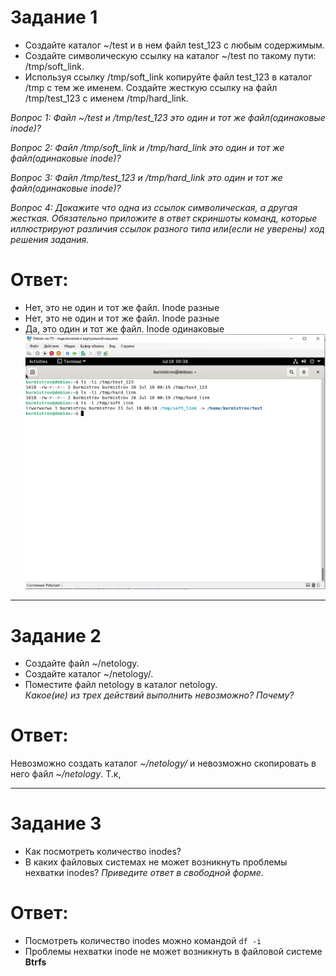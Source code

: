 # Задание 1

* Создайте каталог ~/test и в нем файл test_123 с любым содержимым. 
* Создайте символическую ссылку на каталог ~/test по такому пути: /tmp/soft_link.
* Используя ссылку /tmp/soft_link копируйте файл test_123 в каталог /tmp с тем же именем. Создайте жесткую ссылку на файл /tmp/test_123 с именем /tmp/hard_link.

*Вопрос 1: Файл ~/test и /tmp/test_123 это один и тот же файл(одинаковые inode)?*

*Вопрос 2: Файл /tmp/soft_link и /tmp/hard_link это один и тот же файл(одинаковые inode)?*

*Вопрос 3: Файл /tmp/test_123 и /tmp/hard_link это один и тот же файл(одинаковые inode)?*

*Вопрос 4: Докажите что одна из ссылок символическая, а другая жесткая. Обязательно приложите в ответ скриншоты команд, которые иллюстрируют различия ссылок разного типа или(если не уверены) ход решения задания.*

# Ответ:  

* Нет, это не один и тот же файл. Inode разные  
* Нет, это не один и тот же файл. Inode разные  
* Да, это один и тот же файл. Inode одинаковые  
![Screenshot](https://github.com/pendolf1984/netology/blob/main/lesson2.7/1.PNG)

---

# Задание 2  
* Создайте файл ~/netology.  
* Создайте каталог ~/netology/.  
* Поместите файл netology в каталог netology.  
*Какое(ие) из трех действий выполнить невозможно? Почему?*  

# Ответ:  
Невозможно создать каталог *~/netology/* и невозможно скопировать в него файл *~/netology*. Т.к,  

---

# Задание 3
* Как посмотреть количество inodes?
* В каких файловых системах не может возникнуть проблемы нехватки inodes?
*Приведите ответ в свободной форме.*  

# Ответ:
* Посмотреть количество inodes можно командой ```df -i```
* Проблемы нехватки inode не может возникнуть в файловой системе **Btrfs** 


